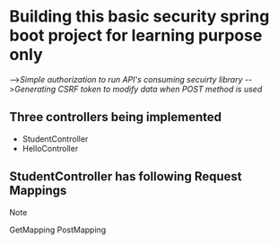 # Building this basic security spring boot project for learning purpose only
-->*Simple authorization to run API's consuming secuirty library*
-->*Generating CSRF token to modify data when POST method is used*
## Three controllers being implemented
- StudentController
-  HelloController
## StudentController has following Request Mappings
> [!NOTE]
> GetMapping
> PostMapping

